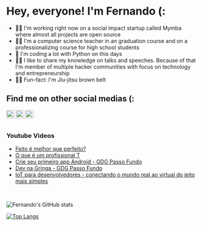 # Hey, everyone! I'm Fernando (:

- :man_technologist: I'm working right now on a social impact startup called Mymba where almost all projects are open source
- :man_teacher: I'm a computer science teacher in an graduation course and on a professionalizing course for high school students
- :snake: I'm coding a lot with Python on this days
- :singer: I like to share my knowledge on talks and speeches. Because of that I'm member of multiple hacker communities with focus on technology and entrepreneurship
- :men_wrestling: Fun-fact: I'm Jiu-jitsu brown belt 

## Find me on other social medias (:
[<img align="left" alt="LinkedIn/feerposser" width="22px" src="https://cdn.jsdelivr.net/npm/simple-icons@v3/icons/linkedin.svg" />][linkedin]
[<img align="left" alt="Fernando Pinheiro | YouTube" width="22px" src="https://cdn.jsdelivr.net/npm/simple-icons@v3/icons/youtube.svg" />][youtube]
[<img align="left" alt="@feerposser | Instagram" width="22px" src="https://cdn.jsdelivr.net/npm/simple-icons@v3/icons/instagram.svg" />][instagram]

<br><br>

### Youtube Videos
<!-- YOUTUBE:START -->
- [Feito é melhor que perfeito?](https://www.youtube.com/watch?v=dPrupkIamvk)
- [O que é um profissional T](https://www.youtube.com/watch?v=QFKUp4w3IWI)
- [Crie seu primeiro app Android - GDG Passo Fundo](https://www.youtube.com/watch?v=50GjlxUiyos)
- [Dev na Gringa - GDG Passo Fundo](https://www.youtube.com/watch?v=YuzVKGxllQo)
- [IoT para desenvolvedores - conectando o mundo real ao virtual do jeito mais simples](https://www.youtube.com/watch?v=xWn72WdBXYk)
<!-- YOUTUBE:END -->

<br>

![Fernando's GitHub stats](https://github-readme-stats.vercel.app/api?username=feerposser&count_private=true)


[![Top Langs](https://github-readme-stats.vercel.app/api/top-langs/?username=feerposser&langs_count=7&layout=compact)](https://github.com/anuraghazra/github-readme-stats)


[linkedin]: https://www.linkedin.com/in/feerposser/
[youtube]: https://www.youtube.com/channel/UCg_CldUQX4zWq4k0hiu5fcg
[instagram]: http://instagram.com/feerposser
